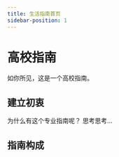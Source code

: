 ```yaml
---
title: 生活指南首页
sidebar-position: 1
---
```

# 高校指南

如你所见，这是一个高校指南。

## 建立初衷

为什么有这个专业指南呢？
思考思考...

## 指南构成